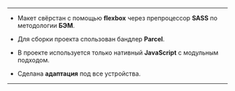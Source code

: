 ***
* Макет свёрстан с помощью **flexbox** через препроцессор **SASS** по методологии **БЭМ**.

* Для сборки проекта спользован бандлер **Parcel**.

* В проекте используется только нативный **JavaScript** с модульным подходом.

* Сделана **адаптация** под все устройства.
***
